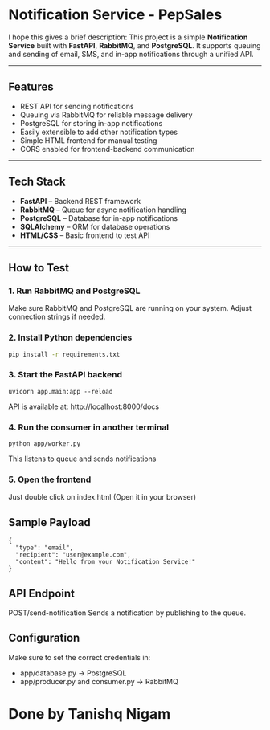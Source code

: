 # Notification Service - PepSales

I hope this gives a brief description: This project is a simple **Notification Service** built with **FastAPI**, **RabbitMQ**, and **PostgreSQL**. It supports queuing and sending of email, SMS, and in-app notifications through a unified API.

---

## Features

- REST API for sending notifications
- Queuing via RabbitMQ for reliable message delivery
- PostgreSQL for storing in-app notifications
- Easily extensible to add other notification types
- Simple HTML frontend for manual testing
- CORS enabled for frontend-backend communication

---

## Tech Stack

- **FastAPI** – Backend REST framework
- **RabbitMQ** – Queue for async notification handling
- **PostgreSQL** – Database for in-app notifications
- **SQLAlchemy** – ORM for database operations
- **HTML/CSS** – Basic frontend to test API

---

## How to Test

### 1. **Run RabbitMQ and PostgreSQL**

Make sure RabbitMQ and PostgreSQL are running on your system. Adjust connection strings if needed.

### 2. **Install Python dependencies**

```bash
pip install -r requirements.txt
```

### 3. **Start the FastAPI backend**

```
uvicorn app.main:app --reload
```

API is available at: http://localhost:8000/docs

### 4. **Run the consumer in another terminal**

```
python app/worker.py
```

This listens to queue and sends notifications

### 5. **Open the frontend**

Just double click on index.html (Open it in your browser)


## Sample Payload

```
{
  "type": "email",
  "recipient": "user@example.com",
  "content": "Hello from your Notification Service!"
}
```

## API Endpoint
POST/send-notification
Sends a notification by publishing to the queue.

## Configuration
Make sure to set the correct credentials in:
- app/database.py → PostgreSQL
- app/producer.py and consumer.py → RabbitMQ

# Done by Tanishq Nigam
